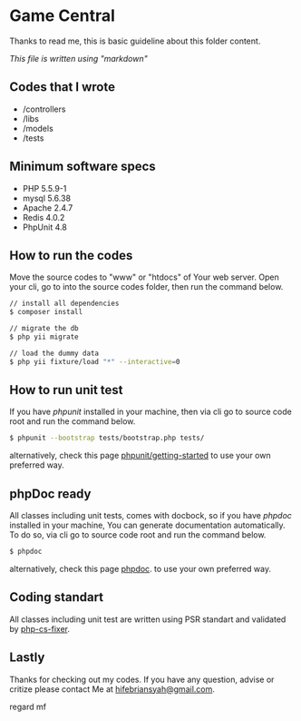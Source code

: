 # Game Central

Thanks to read me, this is basic guideline about this folder content.

_This file is written using "markdown"_

## Codes that I wrote
* /controllers
* /libs
* /models 
* /tests

## Minimum software specs
* PHP 5.5.9-1
* mysql 5.6.38
* Apache 2.4.7
* Redis 4.0.2
* PhpUnit 4.8

## How to run the codes
Move the source codes to "www" or "htdocs" of Your web server. Open your cli, go to into the source codes folder, then run the command below.

```sh
// install all dependencies
$ composer install

// migrate the db
$ php yii migrate

// load the dummy data
$ php yii fixture/load "*" --interactive=0
```

## How to run unit test
If you have _phpunit_ installed in your machine, then via cli go to source code root and run the command below.

```sh
$ phpunit --bootstrap tests/bootstrap.php tests/
```

alternatively, check this page [phpunit/getting-started](https://phpunit.de/getting-started.html) to use your own preferred way.

## phpDoc ready
All classes including unit tests, comes with docbock, so if you have _phpdoc_ installed in your machine, You can generate documentation automatically. To do so, via cli go to source code root and run the command below.

```sh
$ phpdoc
```

alternatively, check this page [phpdoc](https://www.phpdoc.org/). to use your own preferred way.

## Coding standart 
All classes including unit test are written using PSR standart and validated by [php-cs-fixer](https://github.com/FriendsOfPHP/PHP-CS-Fixer).

## Lastly
Thanks for checking out my codes. If you have any question, advise or critize please contact Me at hifebriansyah@gmail.com. 

regard
mf